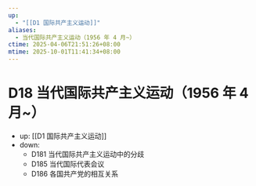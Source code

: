```yaml
---
up:
  - "[[D1 国际共产主义运动]]"
aliases:
  - 当代国际共产主义运动（1956 年 4 月~）
ctime: 2025-04-06T21:51:26+08:00
mtime: 2025-10-01T11:41:34+08:00
---
```


# D18 当代国际共产主义运动（1956 年 4 月~）

- up: [[D1 国际共产主义运动]]
- down:	
	- D181 当代国际共产主义运动中的分歧
	- D185 当代国际代表会议
	- D186 各国共产党的相互关系
	
